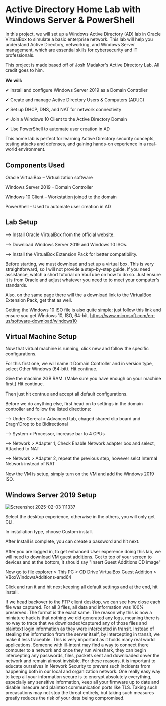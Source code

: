 # Active Directory Home Lab with Windows Server & PowerShell

In this project, we will set up a Windows Active Directory (AD) lab in Oracle VirtualBox to simulate a basic enterprise network. This lab will help you understand Active Directory, networking, and Windows Server management, which are essential skills for cybersecurity and IT professionals. 

This project is made based off of Josh Madakor's Active Directory Lab. All credit goes to him.

**We will:**

✔ Install and configure Windows Server 2019 as a Domain Controller

✔ Create and manage Active Directory Users & Computers (ADUC)

✔ Set up DHCP, DNS, and NAT for network connectivity

✔ Join a Windows 10 Client to the Active Directory Domain

✔ Use PowerShell to automate user creation in AD

This home lab is perfect for learning Active Directory security concepts, testing attacks and defenses, and gaining hands-on experience in a real-world environment.

**Components Used**
------------------------------------------
Oracle VirtualBox – Virtualization software

Windows Server 2019 – Domain Controller

Windows 10 Client – Workstation joined to the domain

PowerShell – Used to automate user creation in AD

Lab Setup
-----------------------------
--> Install Oracle VirtualBox from the official website.

--> Download Windows Server 2019 and Windows 10 ISOs.

--> Install the VirtualBox Extension Pack for better compatibility.

Before starting, we must download and set up a virtual box. This is very straightforward, so I will not provide a step-by-step guide. If you need assistance, watch a short tutorial on YouTube on how to do so. Just ensure it is from Oracle and adjust whatever you need to to meet your computer's standards.

Also, on the same page there will the a download link to the VirtualBox Extension Pack, get that as well.

Getting the Windows 10 ISO file is also quite simple; just follow this link and ensure you get Windows 10, ISO, 64-bit. https://www.microsoft.com/en-us/software-download/windows10

Virtual Machine Setup
--------------------------------------
Now that virtual machine is running, click new and follow the specific configurations.

For this first one, we will name it Domain Controller and in version type, select Other Windows (64-bit). Hit continue.

Give the machine 2GB RAM. (Make sure you have enough on your machine first.) Hit continue.

Then just hit contnue and accept all default configurations.

Before we do anything else, first head on to settings in the domain controller and follow the listed directions:

--> Under Gereral > Advanced tab, chaged shared clip board and Dragn'Drop to be Bidirectional

--> System > Processor, increase bar to 4 CPUs

--> Network > Adapter 1, Check Enable Network adapter box and select, Attached to NAT

--> Network > Adapter 2, repeat the previous step, however selct Internal Network instead of NAT

Now the VM is setup, simply turn on the VM and add the Windows 2019 ISO.

Windows Server 2019 Setup
---------------------------------
![Screenshot 2025-02-03 111337](https://github.com/user-attachments/assets/2116a6a2-bd19-43b6-8a1a-91f4bc67e71e)

Select the desktop experience, otherwise in the others, you will only get CLI.

In installation type, choose Custom install.

After Install is complete, you can create a password and hit next.

After you are logged in, to get enhanced User experence doing this lab, we will need to download VM guest additions. Got to top of your screen to devices and at the bottom, it should say "Insert Guest Additions CD image"

Now go to file explorer > This PC > CD Drive VirtualBox Guest Addition > VBoxWindowsAdditions-amd64

Click and run it and hit next keeping all default settings and at the end, hit install.


















If we head backover to the FTP client desktop, we can see how close each file was captured. For all 3 files, all data and information was 100% preserved. The format is the exact same. The reason why this is now a miniature hack is that nothing we did generated any logs, meaning there is no way to trace that we downloaded/captured any of those files and plaintext login information as they were intercepted in transit. Instead of stealing the information from the server itself, by intercepting in transit, we make it less traceable. This is very important as it holds many real world applications. Someone with ill-intent may find a way to connect there computer to a network and once they run wireshark, they can begin intercepting any passwords, files, packets sent and downloaded onver the network and remain almost invisible. For these reasons, it is important to educate ourselves in Network Security to prevent such incidents from happening both in our local and organization network. One really easy way to keep all your information secure is to encrypt absolutely everything, especially any sensitive information, keep all your firmware up to date and disable insecure and plaintext communication ports like TLS. Taking such precasutions may not stop the threat entirely, but taking such measures greatly reduces the risk of your data being compromised. 





























